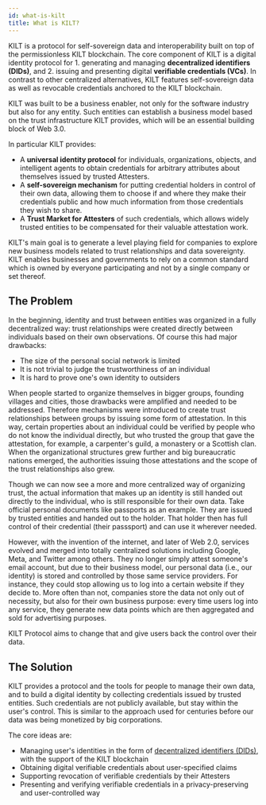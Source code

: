 ```yaml
---
id: what-is-kilt
title: What is KILT?
---
```


KILT is a protocol for self-sovereign data and interoperability built on top of the permissionless KILT blockchain.
The core component of KILT is a digital identity protocol for 1. generating and managing **decentralized identifiers (DIDs)**, and 2. issuing and presenting digital **verifiable credentials (VCs)**.
In contrast to other centralized alternatives, KILT features self-sovereign data as well as revocable credentials anchored to the KILT blockchain.

KILT was built to be a business enabler, not only for the software industry but also for any entity.
Such entities can establish a business model based on the trust infrastructure KILT provides, which will be an essential building block of Web 3.0.

In particular KILT provides:

* A **universal identity protocol** for individuals, organizations, objects, and intelligent agents to obtain credentials for arbitrary attributes about themselves issued by trusted Attesters.
* A **self-sovereign mechanism** for putting credential holders in control of their own data, allowing them to choose if and where they make their credentials public and how much information from those credentials they wish to share.
* A **Trust Market for Attesters** of such credentials, which allows widely trusted entities to be compensated for their valuable attestation work.

KILT's main goal is to generate a level playing field for companies to explore new business models related to trust relationships and data sovereignty.
KILT enables businesses and governments to rely on a common standard which is owned by everyone participating and not by a single company or set thereof.

## The Problem

In the beginning, identity and trust between entities was organized in a fully decentralized way: trust relationships were created directly between individuals based on their own observations.
Of course this had major drawbacks:

* The size of the personal social network is limited
* It is not trivial to judge the trustworthiness of an individual
* It is hard to prove one's own identity to outsiders

When people started to organize themselves in bigger groups, founding villages and cities, those drawbacks were amplified and needed to be addressed.
Therefore mechanisms were introduced to create trust relationships between groups by issuing some form of attestation. In this way, certain properties about an individual could be verified by people who do not know the individual directly, but who trusted the group that gave the attestation, for example, a carpenter's guild, a monastery or a Scottish clan.
When the organizational structures grew further and big bureaucratic nations emerged, the authorities issuing those attestations and the scope of the trust relationships also grew.

Though we can now see a more and more centralized way of organizing trust, the actual information that makes up an identity is still handed out directly to the individual, who is still responsible for their own data.
Take official personal documents like passports as an example.
They are issued by trusted entities and handed out to the holder.
That holder then has full control of their credential (their passsport) and can use it wherever needed.

However, with the invention of the internet, and later of Web 2.0, services evolved and merged into totally centralized solutions including Google, Meta, and Twitter among others.
They no longer simply attest someone's email account, but due to their business model, our personal data (i.e., our identity) is stored and controlled by those same service providers.
For instance, they could stop allowing us to log into a certain website if they decide to.
More often than not, companies store the data not only out of necessity, but also for their own business purpose: every time users log into any service, they generate new data points which are then aggregated and sold for advertising purposes.

KILT Protocol aims to change that and give users back the control over their data.

## The Solution

KILT provides a protocol and the tools for people to manage their own data, and to build a digital identity by collecting credentials issued by trusted entities.
Such credentials are not publicly available, but stay within the user's control.
This is similar to the approach used for centuries before our data was being monetized by big corporations.

The core ideas are:

* Managing user's identities in the form of [decentralized identifiers (DIDs)](https://w3c-ccg.github.io/did-spec/), with the support of the KILT blockchain
* Obtaining digital verifiable credentials about user-specified claims
* Supporting revocation of verifiable credentials by their Attesters
* Presenting and verifying verifiable credentials in a privacy-preserving and user-controlled way
